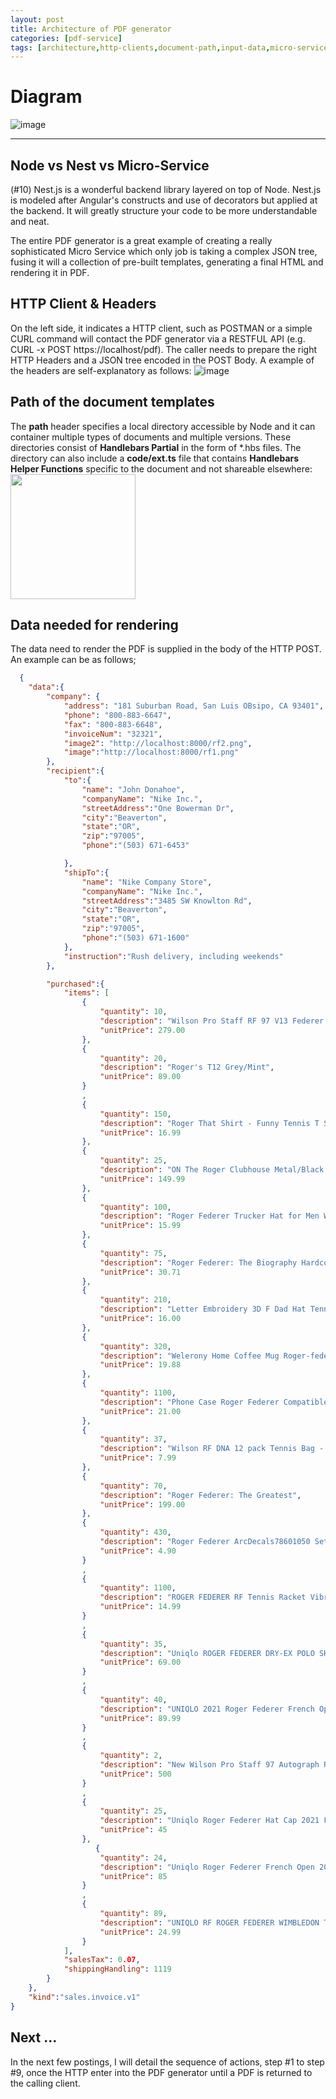 ```yaml
---
layout: post
title: Architecture of PDF generator
categories: [pdf-service]
tags: [architecture,http-clients,document-path,input-data,micro-service]
---
```


# Diagram

![image](/assets/images/arch1.png)

---
## Node vs Nest vs Micro-Service
(#10) Nest.js is a wonderful backend library layered on top of Node. Nest.js is modeled after Angular's constructs and use of decorators but applied at the backend. It will greatly structure your code to be more understandable and neat. <br>

The entire PDF generator is a great example of creating a really sophisticated Micro Service which only job is taking a complex JSON tree, fusing it will a collection of pre-built templates, generating a final HTML and rendering it in PDF.
## HTTP Client & Headers
On the left side, it indicates a HTTP client, such as POSTMAN or a simple CURL command will contact the PDF generator via a RESTFUL API (e.g. CURL -x POST https://localhost/pdf). The caller needs to prepare the right HTTP Headers and a JSON tree encoded in the POST Body. A example of the headers are self-explanatory as follows: ![image](/assets/images/headers.png)

## Path of the document templates
The **path** header specifies a local directory accessible by Node and it can container multiple types of documents and multiple versions. These directories consist of **Handlebars Partial** in the form of *.hbs files. The directory can also include a **code/ext.ts** file that contains **Handlebars Helper Functions** specific to the document and not shareable elsewhere:<br>
<img src="/assets/images/document.png"  style="width:200px;"/>

## Data needed for rendering
The data need to render the PDF is supplied in the body of the HTTP POST. An example can be as follows;
```json
  {
    "data":{
        "company": {
            "address": "181 Suburban Road, San Luis OBsipo, CA 93401",
            "phone": "800-883-6647",
            "fax": "800-883-6648",
            "invoiceNum": "32321",
            "image2": "http://localhost:8000/rf2.png",
            "image":"http://localhost:8000/rf1.png"
        },
        "recipient":{
            "to":{
                "name": "John Donahoe",
                "companyName": "Nike Inc.",
                "streetAddress":"One Bowerman Dr",
                "city":"Beaverton",
                "state":"OR",
                "zip":"97005",
                "phone":"(503) 671-6453"

            },
            "shipTo":{
                "name": "Nike Company Store",
                "companyName": "Nike Inc.",
                "streetAddress":"3485 SW Knowlton Rd",
                "city":"Beaverton",
                "state":"OR",
                "zip":"97005",
                "phone":"(503) 671-1600"
            },
            "instruction":"Rush delivery, including weekends"
        },

        "purchased":{
            "items": [
                {
                    "quantity": 10,
                    "description": "Wilson Pro Staff RF 97 V13 Federer Autograph Tennis Racquet - Quality String (4-1/2) RF97",
                    "unitPrice": 279.00
                },
                {
                    "quantity": 20,
                    "description": "Roger's T12 Grey/Mint",
                    "unitPrice": 89.00
                }
                ,
                {
                    "quantity": 150,
                    "description": "Roger That Shirt - Funny Tennis T Shirt",
                    "unitPrice": 16.99
                },
                {
                    "quantity": 25,
                    "description": "ON The Roger Clubhouse Metal/Black Men's Shoe",
                    "unitPrice": 149.99
                },
                {
                    "quantity": 100,
                    "description": "Roger Federer Trucker Hat for Men Women Medium Profile Adjustable Classic Tennis",
                    "unitPrice": 15.99
                },
                {
                    "quantity": 75,
                    "description": "Roger Federer: The Biography Hardcover",
                    "unitPrice": 30.71
                },
                {
                    "quantity": 210,
                    "description": "Letter Embroidery 3D F Dad Hat Tennis Star Roger Federer Baseball Cap Black Adult Size",
                    "unitPrice": 16.00
                },
                {
                    "quantity": 320,
                    "description": "Welerony Home Coffee Mug Roger-federer-logo Interesting 330ml Mug Ceramic Coffee Mug Teacup",
                    "unitPrice": 19.88
                },
                {
                    "quantity": 1100,
                    "description": "Phone Case Roger Federer Compatible with iPhone 12/13 Pro Max 13 Mini 11 Pro max XR SE 2020/7/8 X/Xs 7 8 6/6S Plus Samsung S21+ Ultra",
                    "unitPrice": 21.00
                },
                {
                    "quantity": 37,
                    "description": "Wilson RF DNA 12 pack Tennis Bag - Black",
                    "unitPrice": 7.99
                },
                {
                    "quantity": 70,
                    "description": "Roger Federer: The Greatest",
                    "unitPrice": 199.00
                },
                {
                    "quantity": 430,
                    "description": "Roger Federer ArcDecals78601050 Set of Two (2X), Decal, Sticker, Laptop, Ipad, Car, Truck",
                    "unitPrice": 4.90
                }
                ,
                {
                    "quantity": 1100,
                    "description": "ROGER FEDERER RF Tennis Racket Vibration Dampeners (4 Pack), Decal, Sticker, Laptop, Ipad, Car, Truck",
                    "unitPrice": 14.99
                }
                ,
                {
                    "quantity": 35,
                    "description": "Uniqlo ROGER FEDERER DRY-EX POLO SHIRT MEN (S-XL) 2021 Qatar Dubai Open NWT NEW",
                    "unitPrice": 69.00
                }
                ,
                {
                    "quantity": 40,
                    "description": "UNIQLO 2021 Roger Federer French Open Dry-EX Shorts (WHITE) USA",
                    "unitPrice": 89.99
                }
                ,
                {
                    "quantity": 2,
                    "description": "New Wilson Pro Staff 97 Autograph Roger Federer RF97 4 3/8 Racket BLACK",
                    "unitPrice": 500
                }
                ,
                {
                    "quantity": 25,
                    "description": "Uniqlo Roger Federer Hat Cap 2021 French OPEN Brand New Tennis",
                    "unitPrice": 45
                },
                   {
                    "quantity": 24,
                    "description": "Uniqlo Roger Federer French Open 2021 White Red Tennis Shorts - New with tags RF",
                    "unitPrice": 85
                }
                ,
                {
                    "quantity": 89,
                    "description": "UNIQLO RF ROGER FEDERER WIMBLEDON TENNIS SOCKS 1 PAIR NWT",
                    "unitPrice": 24.99
                }
            ],
            "salesTax": 0.07,
            "shippingHandling": 1119
        }
    },
    "kind":"sales.invoice.v1"
}
```
## Next ...
In the next few postings, I will detail the sequence of actions, step #1 to step #9, once the HTTP enter into the PDF generator until a PDF is returned to the calling client.